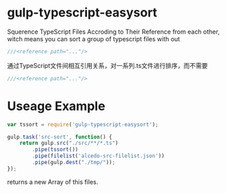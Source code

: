 # gulp-typescript-easysort
Squerence TypeScript Files Accroding to Their Reference from each other,
witch means you can sort a group of typescript files with out
```typescript
///<reference path="..."/>
```

通过TypeScript文件间相互引用关系，对一系列.ts文件进行排序，而不需要
```typescript
///<reference path="..."/>
```

# Useage Example
```javascript
var tssort = require('gulp-typescript-easysort');

gulp.task('src-sort', function() {
    return gulp.src("./src/**/*.ts")
        .pipe(tssort())
        .pipe(filelist('alcedo-src-filelist.json'))
        .pipe(gulp.dest("./tmp/"));
});
```

returns a new Array of this files.